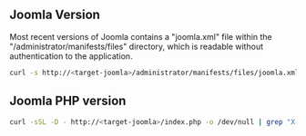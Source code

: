 ## Joomla Version
Most recent versions of Joomla contains a "joomla.xml" file within the "/administrator/manifests/files" directory, which is readable without authentication to the application.

```bash
curl -s http://<target-joomla>/administrator/manifests/files/joomla.xml | grep "<version>" | grep -Po "(\d+\.)+\d+"
```

## Joomla PHP version
```bash
curl -sSL -D - http://<target-joomla>/index.php -o /dev/null | grep "X-Powered-By"
```